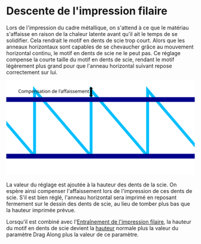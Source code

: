 Descente de l'impression filaire
====
Lors de l'impression du cadre métallique, on s'attend à ce que le matériau s'affaisse en raison de la chaleur latente avant qu'il ait le temps de se solidifier. Cela rendrait le motif en dents de scie trop court. Alors que les anneaux horizontaux sont capables de se chevaucher grâce au mouvement horizontal continu, le motif en dents de scie ne le peut pas. Ce réglage compense la courte taille du motif en dents de scie, rendant le motif légèrement plus grand pour que l'anneau horizontal suivant repose correctement sur lui.

![Comment la hauteur du motif en dents de scie est compensée](../images/wireframe_fall_down_fr.svg)

La valeur du réglage est ajoutée à la hauteur des dents de la scie. On espère ainsi compenser l'affaissement lors de l'impression de ces dents de scie. S'il est bien réglé, l'anneau horizontal sera imprimé en reposant fermement sur le dessin des dents de scie, au lieu de tomber plus bas que la hauteur imprimée prévue.

Lorsqu'il est combiné avec l'[Entraînement de l'impression filaire](wireframe_drag_along.md), la hauteur du motif en dents de scie devient la [hauteur](wireframe_height.md) normale plus la valeur du paramètre Drag Along plus la valeur de ce paramètre.
